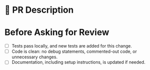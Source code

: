 # 📄 PR Description

<!--
Provide an overview of the changes and their purpose. Highlight any problems solved or improvements made. Include links to issues or tickets if applicable.
-->

# Before Asking for Review

- [ ] Tests pass locally, and new tests are added for this change.
- [ ] Code is clean: no debug statements, commented-out code, or unnecessary changes.
- [ ] Documentation, including setup instructions, is updated if needed.
